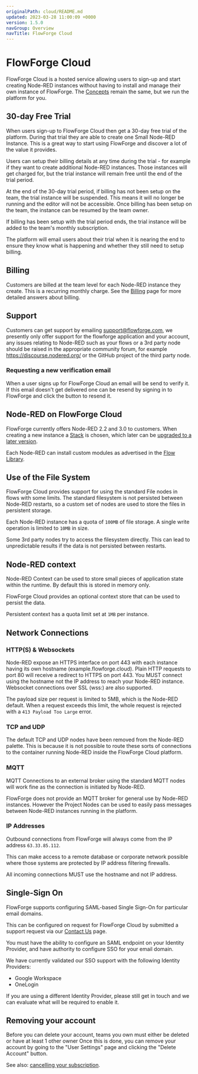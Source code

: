 ```yaml
---
originalPath: cloud/README.md
updated: 2023-03-28 11:00:09 +0000
version: 1.5.0
navGroup: Overview
navTitle: FlowForge Cloud
---
```


# FlowForge Cloud

FlowForge Cloud is a hosted service allowing users to sign-up and start creating Node-RED instances without having to install and manage their own instance of FlowForge.
The [Concepts](../user/concepts.md) remain the same, but we run the platform for you.

## 30-day Free Trial

When users sign-up to FlowForge Cloud then get a 30-day free trial of the platform.
During that trial they are able to create one Small Node-RED Instance. This is a great
way to start using FlowForge and discover a lot of the value it provides.

Users can setup their billing details at any time during the trial - for example
if they want to create additional Node-RED instances. Those instances will get charged for,
but the trial instance will remain free until the end of the trial period.

At the end of the 30-day trial period, if billing has not been setup on the team,
the trial instance will be suspended. This means it will no longer be running and the
editor will not be accessible. Once billing has been setup on the team, the instance
can be resumed by the team owner.

If billing has been setup with the trial period ends, the trial instance will be
added to the team's monthly subscription.

The platform will email users about their trial when it is nearing the end to ensure
they know what is happening and whether they still need to setup billing.

## Billing

Customers are billed at the team level for each Node-RED instance they create. This is a recurring monthly charge.
See the [Billing](./billing.md) page for more detailed answers about billing.

## Support

Customers can get support by emailing support@flowforge.com, we presently only offer support for the flowforge application and your account, any issues relating to Node-RED such as your flows or a 3rd party node should be raised in the appropriate community forum, for example https://discourse.nodered.org/ or the GitHub project of the third party node.

### Requesting a new verification email

When a user signs up for FlowForge Cloud an email will be send to verify it.
If this email doesn't get delivered one can be resend by signing in to FlowForge
and click the button to resend it.

## Node-RED on FlowForge Cloud

FlowForge currently offers Node-RED 2.2 and 3.0 to customers. When creating a
new instance a [Stack](../user/concepts.md#stack) is chosen, which later
can be [upgraded to a later version](../user/changestack.md).

Each Node-RED can install custom modules as advertised in the [Flow Library](https://flows.nodered.org).

## Use of the File System

FlowForge Cloud provides support for using the standard File nodes in flows with
some limits. The standard filesystem is not persisted between Node-RED restarts,
so a custom set of nodes are used to store the files in persistent storage.

Each Node-RED instance has a quota of `100MB` of file storage. A single write operation is
limited to `10MB` in size.

Some 3rd party nodes try to access the filesystem directly. This can lead to
unpredictable results if the data is not persisted between restarts.

## Node-RED context

Node-RED Context can be used to store small pieces of application state within the
runtime. By default this is stored in memory only.

FlowForge Cloud provides an optional context store that can be used to persist
the data.

Persistent context has a quota limit set at `1MB` per instance.

## Network Connections

### HTTP(S) & Websockets

Node-RED expose an HTTPS interface on port 443 with each instance having its own hostname (example.flowforge.cloud). Plain HTTP requests to port 80 will receive a redirect to HTTPS on port 443.
You MUST connect using the hostname not the IP address to reach your Node-RED instance.
Websocket connections over SSL (wss:) are also supported.

The payload size per request is limited to 5MB, which is the Node-RED default.
When a request exceeds this limit, the whole request is rejected with a `413 Payload Too Large` error.

### TCP and UDP

The default TCP and UDP nodes have been removed from the Node-RED palette. This is
because it is not possible to route these sorts of connections to the container running
Node-RED inside the FlowForge Cloud platform.

### MQTT

MQTT Connections to an external broker using the standard MQTT nodes will work fine as the connection is initiated by Node-RED.

FlowForge does not provide an MQTT broker for general use by Node-RED instances. However the
Project Nodes can be used to easily pass messages between Node-RED instances running in the
platform.

### IP Addresses

Outbound connections from FlowForge will always come from the IP address `63.33.85.112`. 

This can make access to a remote database or corporate network possible where those systems are protected by IP address filtering firewalls. 

All incoming connections MUST use the hostname and not IP address.

## Single-Sign On

FlowForge supports configuring SAML-based Single Sign-On for particular email domains.

This can be configured on request for FlowForge Cloud by submitted a support request
via our [Contact Us](https://flowforge.com/contact-us/) page.

You must have the ability to configure an SAML endpoint on your Identity Provider,
and have authority to configure SSO for your email domain.

We have currently validated our SSO support with the following Identity Providers:

 - Google Workspace
 - OneLogin

If you are using a different Identity Provider, please still get in touch and we
can evaluate what will be required to enable it.

## Removing your account

Before you can delete your account, teams you own must either be deleted or have at least 1 other owner
Once this is done, you can remove your account by going to the "User Settings" page and clicking the "Delete Account" button.

See also: [cancelling your subscription](./billing.md#cancelling-your-subscription).